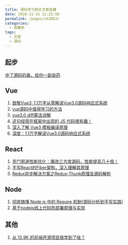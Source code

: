```yaml
---
title: 源码学习相关文章收藏
date: 2020-11-15 12:25:50
permalink: /pages/c62883/
categories: 
  - 收藏夹
tags: 
  - 文章
  - 源码
---
```


## 起步

[中了源码的毒，给你一副良药][url-5]

## Vue

1. [致敬Vue3: 1.1万字从零解读Vue3.0源码响应式系统][url-2]
2. [vue源码中值得学习的方法][url-3]
3. [vue3.0 diff算法详解][url-6]
4. [这句经常在框架中出现的 JS 代码很有趣！][url-7]
5. [深入了解 Vue3 模板编译原理][url-9]
6. [深度：1.1万字解读Vue3.0源码响应式系统][url-11]

## React

1. [歪门邪道性能优化：魔改三方库源码，性能提高几十倍！][url-10]
2. [手写React的Fiber架构，深入理解其原理][url-12]
3. [Redux异步解决方案之Redux-Thunk原理及源码解析][url-13]

## Node

1. [彻底搞懂 Node.js 中的 Require 机制(源码分析到手写实践)][url-4]
2. [基于nodejs线上代码热部署原理与实现][url-8]

## 其他

1. [从 12.9K 的前端开源项目我学到了啥？][url-1]

[url-1]:https://mp.weixin.qq.com/s/WMcxYPZ8pfb3FMEgcrOIdA
[url-2]:https://hkc452.github.io/slamdunk-the-vue3/
[url-3]:https://segmentfault.com/a/1190000025157159
[url-4]:https://mp.weixin.qq.com/s?__biz=MzAxMTMyOTk3MA==&mid=2456450314&idx=1&sn=4cc60e4467687d9c07edb32b54c81e58&chksm=8cdc1dd7bbab94c1214959f4ee0fffd40994da7717bfe8ab5c59d79e9ebea3080d90d75d8f21&mpshare=1&scene=1&srcid=1031cgsW8JrisZk6BHJQJaMX&sharer_sharetime=1604124705143&sharer_shareid=76605a84a018b6b091677b5240ac0709&key=3ecdef47cec48763006f808c4758104d9cb87c68da7443549b2a82639fcc42610535f1e9a35dce8b61117b732fca04cfc846e584fb5bd5aa2974e11bf69ea2513cc507978676e6cc92c5bb91c608177378742e344c4ad8217e9346a95fa0ad1a8c28d4be2fc15e4b2876ad598fe16cc2ba10c12626e9ac51f84ccf9050e56cc7&ascene=1&uin=MTQ3NTQwOTg4MQ%3D%3D&devicetype=Windows+10+x64&version=6300002f&lang=zh_CN&exportkey=AXQeIsb9A853Ogpw1Df2DAo%3D&pass_ticket=JqWxJa8bdrA7kFFDjJ2Ugc%2BYxmazPx5u%2F6xeLa%2BxAbZK6LhP5THzmDnEUiZl159n&wx_header=0
[url-5]:https://mp.weixin.qq.com/s?__biz=MzI4NDYxNTM0OQ==&mid=2247485987&idx=1&sn=292f63318f76c05b8937a302ff100370&chksm=ebf9fdf9dc8e74ef61f6478ec343c229067422d515aaeb487ba1536e944b256a1805f6cd5c95&mpshare=1&scene=1&srcid=1031PooMgIk359GhihkvnUyN&sharer_sharetime=1604125438894&sharer_shareid=76605a84a018b6b091677b5240ac0709&key=3ecdef47cec48763bd4f79829c701a73def7f8be5e970365449068a959f14087c181d566429a672fb4db90808420dba0adb4baff03762d11cdfc435f2e30a78257b08b8ca930a312383b7f1473e2e0ad635f78ec13c31b8a43677f13560718f117450ea6f8e52045e2b7f71dba60b83243b1f621dda27ba6450a1466d9b91c00&ascene=1&uin=MTQ3NTQwOTg4MQ%3D%3D&devicetype=Windows+10+x64&version=6300002f&lang=zh_CN&exportkey=ASJ2WKxI93lHma%2BMl28Z81U%3D&pass_ticket=JqWxJa8bdrA7kFFDjJ2Ugc%2BYxmazPx5u%2F6xeLa%2BxAbZK6LhP5THzmDnEUiZl159n&wx_header=0
[url-6]:https://mp.weixin.qq.com/s?__biz=MzAwMTY0NTQ0OQ==&mid=2653057691&idx=1&sn=35508b550ad4e45a0cc79fda3915847c&chksm=81005c7db677d56bf3a89bd27c13ed2d96feafaf0030fa88330b35c9c710837d9a980d777c7d&mpshare=1&scene=1&srcid=1109eVOkM4NL5H4piKhDb60h&sharer_sharetime=1604884197884&sharer_shareid=76605a84a018b6b091677b5240ac0709&key=7d01bae64b3260897d7b5841049a0215082024225e6c5d5c2d15a524e04f6616f984d70966124207f3a8fafc690d772fe57e28c68f55c37037c1b2e87599dae990a5f0a14b86ae2a93af34d4b64b5eb5cab6552616ca46c8a36e6b5df73cc39016221d385820c7754246193de6ade9c33817df5746b7535a9ff0e502dd79034d&ascene=1&uin=MTQ3NTQwOTg4MQ%3D%3D&devicetype=Windows+10+x64&version=6300002f&lang=zh_CN&exportkey=AcABD1LItTf7ikd0%2Bwkq4ec%3D&pass_ticket=JqWxJa8bdrA7kFFDjJ2Ugc%2BYxmazPx5u%2F6xeLa%2BxAbZK6LhP5THzmDnEUiZl159n&wx_header=0
[url-7]:https://mp.weixin.qq.com/s?__biz=MzUyNDYxNDAyMg==&mid=2247487054&idx=2&sn=ddc225d82c38756c3348159f74ed445b&chksm=fa2beea7cd5c67b1041ad23359c5cdd154aab0e0d16c9fb063c7ddc692409019bd32e933011b&mpshare=1&scene=1&srcid=1112rgzjuG0yCq85PL0Q0jnq&sharer_sharetime=1605142541531&sharer_shareid=76605a84a018b6b091677b5240ac0709&key=3ecdef47cec4876381e27fe77a7b4e28fddbd4fa0db1922fd88c2b76b8ae8b17cc1f67d270525e4a02e676193197efc9c7443f747e594520f791d80dbfab313c6b23cd3c8ea5fa8a33f08d5b81243bc3a5c9ee73782527e46e2d7b722e5d8f6730b741d38f24d195ae56aff6e411af9953ccf35773e6024ddad39f293d8a04da&ascene=1&uin=MTQ3NTQwOTg4MQ%3D%3D&devicetype=Windows+10+x64&version=6300002f&lang=zh_CN&exportkey=AY4%2B7ZZId%2BIn9CBstl%2F%2FNSw%3D&pass_ticket=JqWxJa8bdrA7kFFDjJ2Ugc%2BYxmazPx5u%2F6xeLa%2BxAbZK6LhP5THzmDnEUiZl159n&wx_header=0
[url-8]:https://mp.weixin.qq.com/s?__biz=MzIxNjgwMDIzMA==&mid=2247489801&idx=1&sn=92be59e7793bf1d3bcd2a2ff638570e2&chksm=9782d780a0f55e96a7364c528780a51fd1609c1591eee95b8e6120f51a2c539e4f53b6c46970&mpshare=1&scene=1&srcid=1116qnWfCRDRvMTXCXLtleOZ&sharer_sharetime=1605514068760&sharer_shareid=76605a84a018b6b091677b5240ac0709&key=db703f13e9c93d82587f5c5e27356565f15fddbf0c11eeee60f31874b197a16105ed37384970147a6ba15c482f8209a6f7d67cc281d767bc10b6b07175342d6ff28e57820dd73dae2cb76604856a8ebd30380d13bc620d919e48ced8830235c69337be853ba52d693dc555f068c3dc5c1148ec3033595626d42dcadb5bff50e3&ascene=1&uin=MTQ3NTQwOTg4MQ%3D%3D&devicetype=Windows+10+x64&version=6300002f&lang=zh_CN&exportkey=ASzlbRCDholeJT0UIzcm3JQ%3D&pass_ticket=hDXsm3zCTw3jHfqsbwwE88xnevMZ0et1%2FS%2FS%2BT0u9ba%2FxpnsGYp7DyJFD6Ed4ZaV&wx_header=0
[url-9]:https://mp.weixin.qq.com/s?__biz=MzI5MjUxNjA4Mw==&mid=2247490201&idx=1&sn=2731d469fdfe4bbbd173c8d79991b50e&chksm=ec016305db76ea13586f770d7d221d3f3590b2c6c20daa29e9357fadfe62bd182a9bacd17464&mpshare=1&scene=1&srcid=1201WqrzKazGW68lvjhX1TcJ&sharer_sharetime=1606798051636&sharer_shareid=76605a84a018b6b091677b5240ac0709&key=f30b17575781b4aa9e13ea00dbd41ba497febe53f73865de38754e3a8875629813f42ec7993ba481aacabef6bb05d33b42a8a040a9393b8f55cfe6be8384e6f352b91b8da9a8f7348a99a4f0623f4bcd508886225d43abd5727cd6578480089ad1aa4bde2043a9bffc5ecabf41caf2203d7af40d16abe004dd6a7e3e7680f1da&ascene=1&uin=MTQ3NTQwOTg4MQ%3D%3D&devicetype=Windows+10+x64&version=6300002f&lang=zh_CN&exportkey=AfBTLTeNNsWEvTwTJevrEv4%3D&pass_ticket=hDXsm3zCTw3jHfqsbwwE88xnevMZ0et1%2FS%2FS%2BT0u9ba%2FxpnsGYp7DyJFD6Ed4ZaV&wx_header=0
[url-10]:https://mp.weixin.qq.com/s/T-E0jOaMXTIywoQyv61CGQ
[url-11]:https://mp.weixin.qq.com/s/Zp-B-K4y6P-5ly1E8eMvlw
[url-12]:https://mp.weixin.qq.com/s/7m_6xz3v_lhayaYcow5-cw
[url-13]:https://mp.weixin.qq.com/s/MqnkRsbybBhDpRd1_jdvVg